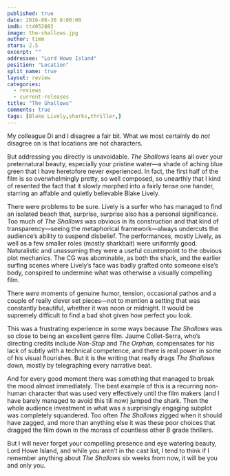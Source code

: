 ```yaml
---
published: true
date: 2016-06-30 8:00:00
imdb: tt4052882
image: the-shallows.jpg
author: timm
stars: 2.5
excerpt: ""
addressee: "Lord Howe Island"
position: "Location"
split_name: true
layout: review
categories: 
  - reviews
  - current-releases
title: "The Shallows"
comments: true
tags: [Blake Lively,sharks,thriller,]
---
```

My colleague Di and I disagree a fair bit. What we most certainly do _not_ disagree on is that locations are not characters. 

But addressing you directly is unavoidable. _The Shallows_ leans all over your preternatural beauty, especially your pristine water—a shade of aching blue green that I have heretofore never experienced. In fact, the first half of the film is so overwhelmingly pretty, so well composed, so unearthly that I kind of resented the fact that it slowly morphed into a fairly tense one hander, starring an affable and quietly believable Blake Lively.

There were problems to be sure. Lively is a surfer who has managed to find an isolated beach that, surprise, surprise also has a personal significance. Too much of _The Shallows_ was obvious in its construction and that kind of transparency—seeing the metaphorical framework—always undercuts the audience’s ability to suspend disbelief. The performances, mostly Lively, as well as a few smaller roles (mostly sharkbait) were uniformly good. Naturalistic and unassuming they were a useful counterpoint to the obvious plot mechanics. The CG was abominable, as both the shark, and the earlier surfing scenes where Lively’s face was badly grafted onto someone else’s body, conspired to undermine what was otherwise a visually compelling film.

There _were_ moments of genuine humor, tension, occasional pathos and a couple of really clever set pieces—not to mention a setting that was constantly beautiful, whether it was noon or midnight. It would be supremely difficult to find a bad shot given how perfect you look.

This was a frustrating experience in some ways because _The Shallows_ was so close to being an excellent genre film. Jaume Collet-Serra, who’s directing credits include _Non-Stop_ and _The Orphan,_ compensates for his lack of subtly with a technical competence, and there is real power in some of his visual flourishes. But it is the writing that really drags _The Shallows_ down, mostly by telegraphing every narrative beat. 

And for every good moment there was something that managed to break the mood almost immediately. The best example of this is a recurring non-human character that was used very effectively until the film makers (and I have barely managed to avoid this till now) jumped the shark. Then the whole audience investment in what was a surprisingly engaging subplot was completely squandered. Too often _The Shallows_ zigged when it should have zagged, and more than anything else it was these poor choices that dragged the film down in the morass of countless other B grade thrillers.

But I will never forget your compelling presence and eye watering beauty, Lord Howe Island, and while you aren’t in the cast list, I tend to think if I remember anything about _The Shallows_ six weeks from now, it will be you and only you.
